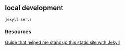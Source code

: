 ## local development
```
jekyll serve
```

### Resources
[Guide that helped me stand up this static site with Jekyll](https://www.kiltandcode.com/2020/04/30/how-to-create-a-blog-using-jekyll-and-github-pages-on-windows/)
